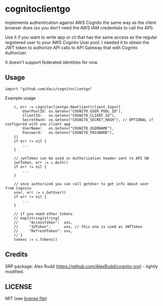 # cognitoclientgo

Implements authentication against AWS Cognito the same way
as the client browser does (so you don't need the AWS IAM credentials to call the API).

Use it if you want to write app or cli that has the same access as the
regular registered user to your AWS Cognito User pool. I needed it to obtain
the JWT token to authorize API calls to API Gateway that with Cognito Authorizer.

It doesn't support federated identities for now.

## Usage

`import "github.com/dacz/cognitoclientgo"`

Example usage

```golang
	c, err := cognitoclientgo.NewClient(client.Input{
		UserPoolID: os.Getenv("COGNITO_USER_POOL_ID"),
		ClientID:   os.Getenv("COGNITO_CLIENT_ID"),
		SecretHash: os.Getenv("COGNITO_SECRET_HASH"), // OPTIONAL if configured with you client app
		UserName:   os.Getenv("COGNITO_USERNAME"),
		Password:   os.Getenv("COGNITO_PASSWORD"),
	})
	if err != nil {
		...
	}

	// jwtToken can be used in Authorization header sent to API GW
	jwtToken, err := c.Auth()
	if err != nil {
		...
	}

	// once authorized you can call getUser to get info about user from Cognito
	user, err := c.GetUser()
	if err != nil {
		...
    }

    // if you need other tokens
    // map[string]string{
	// 	   "AccessToken":  xxx,
	// 	   "IdToken":      xxx, // this one is used as JWTToken
	// 	   "RefreshToken": xxx,
	// }
    tokens := c.Tokens()
```

## Credits

SRP package: Alex Rudd (https://github.com/AlexRudd/cognito-srp) - lightly modified.

## LICENSE

MIT (see [license file](./LICENSE))
